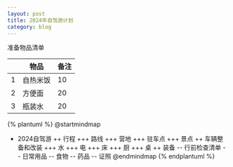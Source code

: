 ```yaml
---
layout: post
title: 2024年自驾游计划
category: blog
---
```


准备物品清单

|   | 物品 | 备注 |
|-------|--------|---------|
| 1 | 自热米饭 | 10 |
| 2 | 方便面 | 20 |
| 3 | 瓶装水 | 20 |



{% plantuml %}
@startmindmap
+ 2024自驾游
++ 行程
+++ 路线
+++ 营地
+++ 驻车点
+++ 景点
++ 车辆整备和改装
+++ 水
+++ 电
+++ 床
+++ 厨
+++ 桌
++ 装备
-- 行前检查清单
-- 日常用品
-- 食物
-- 药品
-- 证照
@endmindmap
{% endplantuml %}



